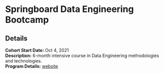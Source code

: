 # Springboard Data Engineering Bootcamp

## Details

**Cohort Start Date:** Oct 4, 2021\
**Description:** 6-month intensive course in Data Engineering methodologies and technologies.\
**Program Details:** [website](https://www.springboard.com/courses/data-engineering-career-track/?utm_source=google&utm_medium=cpc&utm_campaign=123059008529&utm_content=532118363222&utm_term=data%20engineering%20bootcamp&hsa_acc=9510960008&hsa_cam=12330811179&hsa_grp=123059008529&hsa_ad=532118363222&hsa_src=g&hsa_tgt=kwd-384218363695&hsa_kw=data%20engineering%20bootcamp&hsa_mt=e&hsa_net=adwords&hsa_ver=3&gclid=CjwKCAjwy7CKBhBMEiwA0Eb7armYv4phxwH3ZInJXxVgW_vNxzulVAZSMOrtm6H7gdC4GfgQn6ObDhoCYAwQAvD_BwE)

